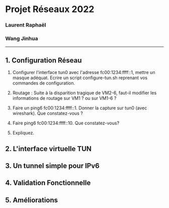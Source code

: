 # Projet Réseaux 2022
### Laurent Raphaël 
### Wang Jinhua
-------------------------------
## 1. Configuration Réseau
1. Configurer l'interface tun0 avec l'adresse fc00:<zero-width space>1234:ffff::1, mettre un masque adéquat. Ecrire un script configure-tun.sh reprenant vos commandes de configuration.
   
2. Routage : Suite à la disparition tragique de VM2-6, faut-il modifier les informations de routage sur VM1 ? ou sur VM1-6 ?
   
3. Faire un ping6 fc00:<zero-width space>1234:ffff::1. Donner la capture sur tun0 (avec wireshark). Que constatez-vous ?
   
4. Faire ping6 fc00:<zero-width space>1234:ffff::10. Que constatez-vous?
   
5. Expliquez.
## 2. L'interface virtuelle TUN

## 3. Un tunnel simple pour IPv6
## 4. Validation Fonctionnelle
## 5. Améliorations
